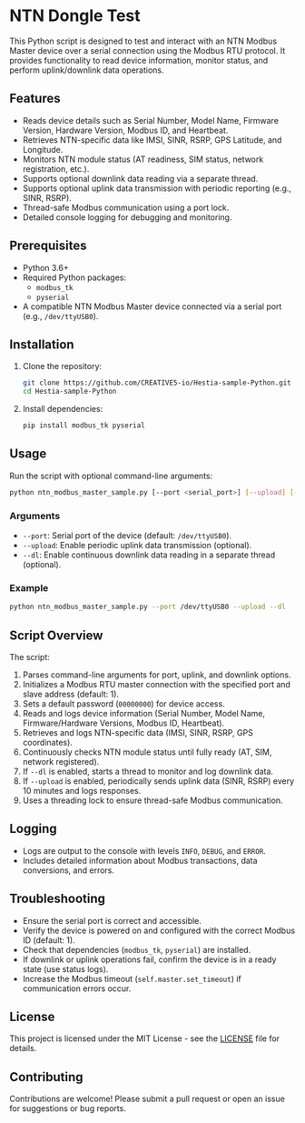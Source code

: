 # NTN Dongle Test

This Python script is designed to test and interact with an NTN Modbus Master device over a serial connection using the Modbus RTU protocol. It provides functionality to read device information, monitor status, and perform uplink/downlink data operations.

## Features
- Reads device details such as Serial Number, Model Name, Firmware Version, Hardware Version, Modbus ID, and Heartbeat.
- Retrieves NTN-specific data like IMSI, SINR, RSRP, GPS Latitude, and Longitude.
- Monitors NTN module status (AT readiness, SIM status, network registration, etc.).
- Supports optional downlink data reading via a separate thread.
- Supports optional uplink data transmission with periodic reporting (e.g., SINR, RSRP).
- Thread-safe Modbus communication using a port lock.
- Detailed console logging for debugging and monitoring.

## Prerequisites
- Python 3.6+
- Required Python packages:
  - `modbus_tk`
  - `pyserial`
- A compatible NTN Modbus Master device connected via a serial port (e.g., `/dev/ttyUSB0`).

## Installation
1. Clone the repository:
   ```bash
   git clone https://github.com/CREATIVE5-io/Hestia-sample-Python.git
   cd Hestia-sample-Python
   ```
2. Install dependencies:
   ```bash
   pip install modbus_tk pyserial
   ```

## Usage
Run the script with optional command-line arguments:

```bash
python ntn_modbus_master_sample.py [--port <serial_port>] [--upload] [--dl]
```

### Arguments
- `--port`: Serial port of the device (default: `/dev/ttyUSB0`).
- `--upload`: Enable periodic uplink data transmission (optional).
- `--dl`: Enable continuous downlink data reading in a separate thread (optional).

### Example
```bash
python ntn_modbus_master_sample.py --port /dev/ttyUSB0 --upload --dl
```

## Script Overview
The script:
1. Parses command-line arguments for port, uplink, and downlink options.
2. Initializes a Modbus RTU master connection with the specified port and slave address (default: 1).
3. Sets a default password (`00000000`) for device access.
4. Reads and logs device information (Serial Number, Model Name, Firmware/Hardware Versions, Modbus ID, Heartbeat).
5. Retrieves and logs NTN-specific data (IMSI, SINR, RSRP, GPS coordinates).
6. Continuously checks NTN module status until fully ready (AT, SIM, network registered).
7. If `--dl` is enabled, starts a thread to monitor and log downlink data.
8. If `--upload` is enabled, periodically sends uplink data (SINR, RSRP) every 10 minutes and logs responses.
9. Uses a threading lock to ensure thread-safe Modbus communication.

## Logging
- Logs are output to the console with levels `INFO`, `DEBUG`, and `ERROR`.
- Includes detailed information about Modbus transactions, data conversions, and errors.

## Troubleshooting
- Ensure the serial port is correct and accessible.
- Verify the device is powered on and configured with the correct Modbus ID (default: 1).
- Check that dependencies (`modbus_tk`, `pyserial`) are installed.
- If downlink or uplink operations fail, confirm the device is in a ready state (use status logs).
- Increase the Modbus timeout (`self.master.set_timeout`) if communication errors occur.

## License
This project is licensed under the MIT License - see the [LICENSE](LICENSE) file for details.

## Contributing
Contributions are welcome! Please submit a pull request or open an issue for suggestions or bug reports.
